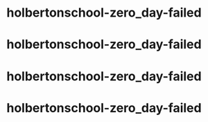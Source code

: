 # holbertonschool-zero_day-failed
# holbertonschool-zero_day-failed
# holbertonschool-zero_day-failed
# holbertonschool-zero_day-failed

